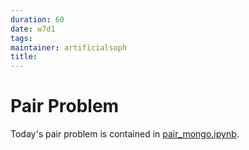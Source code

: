 ```yaml
---
duration: 60
date: w7d1
tags:
maintainer: artificialsoph
title:
---
```


# Pair Problem

Today's pair problem is contained in [pair_mongo.ipynb](pair_mongo.ipynb). 
